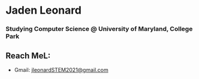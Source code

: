 # Jaden Leonard
### Studying Computer Science @ University of Maryland, College Park

## Reach MeL:
- Gmail: jleonardSTEM2021@gmail.com
